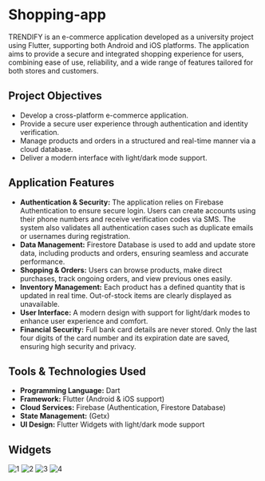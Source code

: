 # Shopping-app
TRENDIFY is an e-commerce application developed as a university project using Flutter, supporting both Android and iOS platforms. The application aims to provide a secure and integrated shopping experience for users, combining ease of use, reliability, and a wide range of features tailored for both stores and customers.

## Project Objectives
- Develop a cross-platform e-commerce application.
- Provide a secure user experience through authentication and identity verification.
- Manage products and orders in a structured and real-time manner via a cloud database.
- Deliver a modern interface with light/dark mode support.

## Application Features
- **Authentication & Security:**
  The application relies on Firebase Authentication to ensure secure login. Users can create accounts using their phone numbers and receive verification codes via SMS. The system also validates all authentication cases such as duplicate emails or usernames during registration.
- **Data Management:**
  Firestore Database is used to add and update store data, including products and orders, ensuring seamless and accurate performance.
- **Shopping & Orders:**
  Users can browse products, make direct purchases, track ongoing orders, and view previous ones easily.
- **Inventory Management:**
  Each product has a defined quantity that is updated in real time. Out-of-stock items are clearly displayed as unavailable.
- **User Interface:**
  A modern design with support for light/dark modes to enhance user experience and comfort.
- **Financial Security:**
  Full bank card details are never stored. Only the last four digits of the card number and its expiration date are saved, ensuring high security and privacy.

## Tools & Technologies Used
- **Programming Language:** Dart
- **Framework:** Flutter (Android & iOS support)
- **Cloud Services:** Firebase (Authentication, Firestore Database)
- **State Management:** (Getx)
- **UI Design:** Flutter Widgets with light/dark mode support

## Widgets
![1](https://github.com/user-attachments/assets/1f4ae836-f997-4b35-9109-8dd69bec8c8b)
![2](https://github.com/user-attachments/assets/49a9ab8d-503c-4cae-ae3e-8e9429d34206)
![3](https://github.com/user-attachments/assets/a8dabe73-a8f0-4f4b-866c-c57c45c5b887)
![4](https://github.com/user-attachments/assets/cff5c4c4-3734-4b5f-bae9-00283bfb081f)

